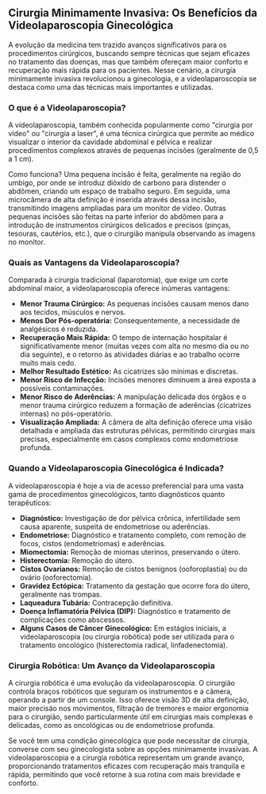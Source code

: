 ## Cirurgia Minimamente Invasiva: Os Benefícios da Videolaparoscopia Ginecológica

A evolução da medicina tem trazido avanços significativos para os procedimentos cirúrgicos, buscando sempre técnicas que sejam eficazes no tratamento das doenças, mas que também ofereçam maior conforto e recuperação mais rápida para os pacientes. Nesse cenário, a cirurgia minimamente invasiva revolucionou a ginecologia, e a videolaparoscopia se destaca como uma das técnicas mais importantes e utilizadas.

### O que é a Videolaparoscopia?

A videolaparoscopia, também conhecida popularmente como "cirurgia por vídeo" ou "cirurgia a laser", é uma técnica cirúrgica que permite ao médico visualizar o interior da cavidade abdominal e pélvica e realizar procedimentos complexos através de pequenas incisões (geralmente de 0,5 a 1 cm).

Como funciona? Uma pequena incisão é feita, geralmente na região do umbigo, por onde se introduz dióxido de carbono para distender o abdômen, criando um espaço de trabalho seguro. Em seguida, uma microcâmera de alta definição é inserida através dessa incisão, transmitindo imagens ampliadas para um monitor de vídeo. Outras pequenas incisões são feitas na parte inferior do abdômen para a introdução de instrumentos cirúrgicos delicados e precisos (pinças, tesouras, cautérios, etc.), que o cirurgião manipula observando as imagens no monitor.

### Quais as Vantagens da Videolaparoscopia?

Comparada à cirurgia tradicional (laparotomia), que exige um corte abdominal maior, a videolaparoscopia oferece inúmeras vantagens:

*   **Menor Trauma Cirúrgico:** As pequenas incisões causam menos dano aos tecidos, músculos e nervos.
*   **Menos Dor Pós-operatória:** Consequentemente, a necessidade de analgésicos é reduzida.
*   **Recuperação Mais Rápida:** O tempo de internação hospitalar é significativamente menor (muitas vezes com alta no mesmo dia ou no dia seguinte), e o retorno às atividades diárias e ao trabalho ocorre muito mais cedo.
*   **Melhor Resultado Estético:** As cicatrizes são mínimas e discretas.
*   **Menor Risco de Infecção:** Incisões menores diminuem a área exposta a possíveis contaminações.
*   **Menor Risco de Aderências:** A manipulação delicada dos órgãos e o menor trauma cirúrgico reduzem a formação de aderências (cicatrizes internas) no pós-operatório.
*   **Visualização Ampliada:** A câmera de alta definição oferece uma visão detalhada e ampliada das estruturas pélvicas, permitindo cirurgias mais precisas, especialmente em casos complexos como endometriose profunda.

### Quando a Videolaparoscopia Ginecológica é Indicada?

A videolaparoscopia é hoje a via de acesso preferencial para uma vasta gama de procedimentos ginecológicos, tanto diagnósticos quanto terapêuticos:

*   **Diagnóstico:** Investigação de dor pélvica crônica, infertilidade sem causa aparente, suspeita de endometriose ou aderências.
*   **Endometriose:** Diagnóstico e tratamento completo, com remoção de focos, cistos (endometriomas) e aderências.
*   **Miomectomia:** Remoção de miomas uterinos, preservando o útero.
*   **Histerectomia:** Remoção do útero.
*   **Cistos Ovarianos:** Remoção de cistos benignos (ooforoplastia) ou do ovário (ooforectomia).
*   **Gravidez Ectópica:** Tratamento da gestação que ocorre fora do útero, geralmente nas trompas.
*   **Laqueadura Tubária:** Contracepção definitiva.
*   **Doença Inflamatória Pélvica (DIP):** Diagnóstico e tratamento de complicações como abscessos.
*   **Alguns Casos de Câncer Ginecológico:** Em estágios iniciais, a videolaparoscopia (ou cirurgia robótica) pode ser utilizada para o tratamento oncológico (histerectomia radical, linfadenectomia).

### Cirurgia Robótica: Um Avanço da Videolaparoscopia

A cirurgia robótica é uma evolução da videolaparoscopia. O cirurgião controla braços robóticos que seguram os instrumentos e a câmera, operando a partir de um console. Isso oferece visão 3D de alta definição, maior precisão nos movimentos, filtração de tremores e maior ergonomia para o cirurgião, sendo particularmente útil em cirurgias mais complexas e delicadas, como as oncológicas ou de endometriose profunda.

Se você tem uma condição ginecológica que pode necessitar de cirurgia, converse com seu ginecologista sobre as opções minimamente invasivas. A videolaparoscopia e a cirurgia robótica representam um grande avanço, proporcionando tratamentos eficazes com recuperação mais tranquila e rápida, permitindo que você retorne à sua rotina com mais brevidade e conforto.
